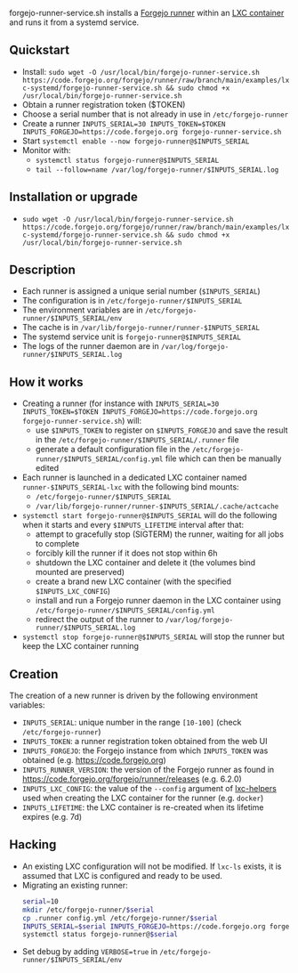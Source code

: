 forgejo-runner-service.sh installs a [Forgejo runner](https://forgejo.org/docs/next/admin/runner-installation/) within an [LXC container](https://linuxcontainers.org/lxc/) and runs it from a systemd service.

## Quickstart

- Install: `sudo wget -O /usr/local/bin/forgejo-runner-service.sh https://code.forgejo.org/forgejo/runner/raw/branch/main/examples/lxc-systemd/forgejo-runner-service.sh && sudo chmod +x /usr/local/bin/forgejo-runner-service.sh`
- Obtain a runner registration token ($TOKEN)
- Choose a serial number that is not already in use in `/etc/forgejo-runner`
- Create a runner `INPUTS_SERIAL=30 INPUTS_TOKEN=$TOKEN INPUTS_FORGEJO=https://code.forgejo.org forgejo-runner-service.sh`
- Start `systemctl enable --now forgejo-runner@$INPUTS_SERIAL`
- Monitor with:
  - `systemctl status forgejo-runner@$INPUTS_SERIAL`
  - `tail --follow=name /var/log/forgejo-runner/$INPUTS_SERIAL.log`

## Installation or upgrade

- `sudo wget -O /usr/local/bin/forgejo-runner-service.sh https://code.forgejo.org/forgejo/runner/raw/branch/main/examples/lxc-systemd/forgejo-runner-service.sh && sudo chmod +x /usr/local/bin/forgejo-runner-service.sh`

## Description

- Each runner is assigned a unique serial number (`$INPUTS_SERIAL`)
- The configuration is in `/etc/forgejo-runner/$INPUTS_SERIAL`
- The environment variables are in `/etc/forgejo-runner/$INPUTS_SERIAL/env`
- The cache is in `/var/lib/forgejo-runner/runner-$INPUTS_SERIAL`
- The systemd service unit is `forgejo-runner@$INPUTS_SERIAL`
- The logs of the runner daemon are in `/var/log/forgejo-runner/$INPUTS_SERIAL.log`

## How it works

- Creating a runner (for instance with `INPUTS_SERIAL=30 INPUTS_TOKEN=$TOKEN INPUTS_FORGEJO=https://code.forgejo.org forgejo-runner-service.sh`) will:
  - use `$INPUTS_TOKEN` to register on `$INPUTS_FORGEJO` and save the result in the `/etc/forgejo-runner/$INPUTS_SERIAL/.runner` file
  - generate a default configuration file in the `/etc/forgejo-runner/$INPUTS_SERIAL/config.yml` file which can then be manually edited
- Each runner is launched in a dedicated LXC container named `runner-$INPUTS_SERIAL-lxc` with the following bind mounts:
  - `/etc/forgejo-runner/$INPUTS_SERIAL`
  - `/var/lib/forgejo-runner/runner-$INPUTS_SERIAL/.cache/actcache`
- `systemctl start forgejo-runner@$INPUTS_SERIAL` will do the following when it starts and every `$INPUTS_LIFETIME` interval after that:
  - attempt to gracefully stop (SIGTERM) the runner, waiting for all jobs to complete
  - forcibly kill the runner if it does not stop within 6h
  - shutdown the LXC container and delete it (the volumes bind mounted are preserved)
  - create a brand new LXC container (with the specified `$INPUTS_LXC_CONFIG`)
  - install and run a Forgejo runner daemon in the LXC container using `/etc/forgejo-runner/$INPUTS_SERIAL/config.yml`
  - redirect the output of the runner to `/var/log/forgejo-runner/$INPUTS_SERIAL.log`
- `systemctl stop forgejo-runner@$INPUTS_SERIAL` will stop the runner but keep the LXC container running

## Creation

The creation of a new runner is driven by the following environment variables:

- `INPUTS_SERIAL`: unique number in the range `[10-100]` (check `/etc/forgejo-runner`)
- `INPUTS_TOKEN`: a runner registration token obtained from the web UI
- `INPUTS_FORGEJO`: the Forgejo instance from which `INPUTS_TOKEN` was obtained (e.g. https://code.forgejo.org)
- `INPUTS_RUNNER_VERSION`: the version of the Forgejo runner as found in https://code.forgejo.org/forgejo/runner/releases (e.g. 6.2.0)
- `INPUTS_LXC_CONFIG`: the value of the `--config` argument of [lxc-helpers](https://code.forgejo.org/forgejo/lxc-helpers/#usage) used when creating the LXC container for the runner (e.g. `docker`)
- `INPUTS_LIFETIME`: the LXC container is re-created when its lifetime expires (e.g. 7d)

## Hacking

- An existing LXC configuration will not be modified. If `lxc-ls` exists, it is assumed that LXC is configured and ready to be used.
- Migrating an existing runner:
  ```sh
  serial=10
  mkdir /etc/forgejo-runner/$serial
  cp .runner config.yml /etc/forgejo-runner/$serial
  INPUTS_SERIAL=$serial INPUTS_FORGEJO=https://code.forgejo.org forgejo-runner-service.sh
  systemctl status forgejo-runner@$serial
  ```
- Set debug by adding `VERBOSE=true` in `/etc/forgejo-runner/$INPUTS_SERIAL/env`
